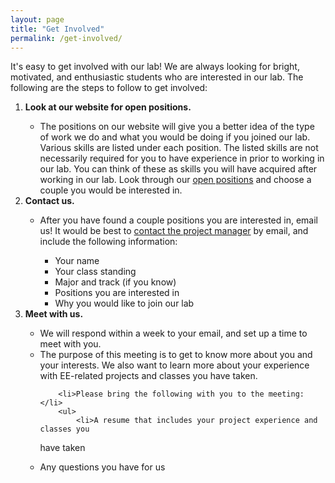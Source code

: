 ```yaml
---
layout: page
title: "Get Involved"
permalink: /get-involved/
---
```


It's easy to get involved with our lab! We are always looking for bright, 
motivated, and enthusiastic students who are interested in our lab. The 
following are the steps to follow to get involved:
<ol>
    <li><b>Look at our website for open positions.</b></li>
    <ul>
        <li>The positions on our website will give you a better idea of the type
of work we do and what you would be doing if you joined our lab. Various skills 
are listed under each position. The listed skills are not necessarily required 
for you to have experience in prior to working in our lab. You can think of 
these as skills you will have acquired after working in our lab. Look through 
our <a href="/open-positions/">open positions</a> and choose a couple you would be interested in.</li>
    </ul>
    <li><b>Contact us.</b></li>
    <ul>
        <li>After you have found a couple positions you are interested in, 
email us! It would be best to <a href="/contact/">contact the project manager</a> by email, and include 
the following information:</li>
        <ul>
            <li>Your name</li>
            <li>Your class standing</li>
            <li>Major and track (if you know)</li>
            <li>Positions you are interested in</li>
            <li>Why you would like to join our lab</li>
        </ul>
    </ul>
    <li><b>Meet with us.</b></li>
    <ul>
        <li>We will respond within a week to your email, and set up a time to 
meet with you.</li>
        <li>The purpose of this meeting is to get to know more about you and 
your interests. We also want to learn more about your experience with EE-related
projects and classes you have taken.</li>

        <li>Please bring the following with you to the meeting:</li>
        <ul>
            <li>A resume that includes your project experience and classes you 
have taken</li>
            <li>Any questions you have for us</li>
        </ul>
    </ul>
</ul>

